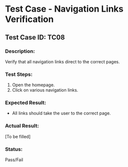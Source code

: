 # Test Case - Navigation Links Verification

## Test Case ID: TC08

### Description:
Verify that all navigation links direct to the correct pages.

### Test Steps:
1. Open the homepage.
2. Click on various navigation links.

### Expected Result:
- All links should take the user to the correct page.

### Actual Result:
[To be filled]

### Status:
Pass/Fail
